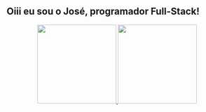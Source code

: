 ## Oiii eu sou o José, programador Full-Stack!
<div align="center">
  <a href="https://github.com/josehlp1">
  <img height="180em" src="https://github-readme-stats.vercel.app/api?username=josehlp1&show_icons=true&theme=dracula&include_all_commits=true&count_private=true"/>
  <img height="180em" src="https://github-readme-stats.vercel.app/api/top-langs/?username=josehlp1&layout=compact&langs_count=7&theme=dracula"/>
</div>
